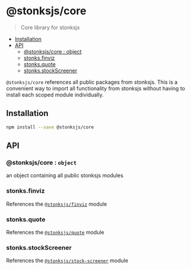 # @stonksjs/core

> Core library for stonksjs

- [Installation](#installation)
- [API](#api)
  - [@stonksjs/core : object](#stonksjscore--object)
  - [stonks.finviz](#stonksfinviz)
  - [stonks.quote](#stonksquote)
  - [stonks.stockScreener](#stonksstockscreener)

`@stonksjs/core` references all public packages from stonksjs. This is a
convenient way to import all functionality from stonksjs without having to
install each scoped module individually.

## Installation

```bash
npm install --save @stonksjs/core
```

## API

### @stonksjs/core : <code>object</code>

an object containing all public stonksjs modules

### stonks.finviz

References the
[`@stonksjs/finviz`](https://nielse63.github.io/stonksjs/tree/main/packages/finviz)
module

### stonks.quote

References the
[`@stonksjs/quote`](https://nielse63.github.io/stonksjs/tree/main/packages/quote)
module

### stonks.stockScreener

References the
[`@stonksjs/stock-screener`](https://nielse63.github.io/stonksjs/tree/main/packages/stock-screener)
module
